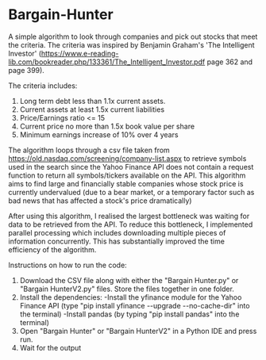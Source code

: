 # Bargain-Hunter
A simple algorithm to look through companies and pick out stocks that meet the criteria. The criteria was inspired by Benjamin Graham's 'The Intelligent Investor' (https://www.e-reading-lib.com/bookreader.php/133361/The_Intelligent_Investor.pdf page 362 and page 399).

The criteria includes:
1) Long term debt less than 1.1x current assets.
2) Current assets at least 1.5x current liabilities
3) Price/Earnings ratio <= 15
4) Current price no more than 1.5x book value per share
5) Minimum earnings increase of 10% over 4 years

The algorithm loops through a csv file taken from https://old.nasdaq.com/screening/company-list.aspx to retrieve symbols used in the search since the Yahoo Finance API does not contain a request function to return all symbols/tickers available on the API.
This algorithm aims to find large and financially stable companies whose stock price is currently undervalued (due to a bear market, or a temporary factor such as bad news that has affected a stock's price dramatically)

After using this algorithm, I realised the largest bottleneck was waiting for data to be retrieved from the API. To reduce this bottleneck, I implemented parallel processing which includes downloading multiple pieces of information concurrently. This has substantially improved the time efficiency of the algorithm.

Instructions on how to run the code:
1. Download the CSV file along with either the "Bargain Hunter.py" or "Bargain HunterV2.py" files. Store the files together in one folder.
2. Install the dependencies:
  -Install the yfinance module for the Yahoo Finance API (type "pip install yfinance --upgrade --no-cache-dir" into the terminal)
  -Install pandas (by typing "pip install pandas" into the terminal)
3. Open "Bargain Hunter" or "Bargain HunterV2" in a Python IDE and press run.
4. Wait for the output

